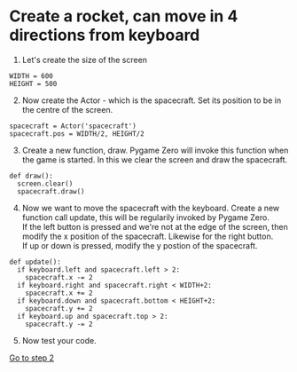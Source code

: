 # Create a rocket, can move in 4 directions from keyboard

1. Let's create the size of the screen
```
WIDTH = 600
HEIGHT = 500
```
2. Now create the Actor - which is the spacecraft. Set its position to be in the centre of the screen.
```
spacecraft = Actor('spacecraft')   
spacecraft.pos = WIDTH/2, HEIGHT/2  
```
3. Create a new function, draw. Pygame Zero will invoke this function when the game is started. In this we clear the screen and draw the spacecraft.
```
def draw():
  screen.clear()
  spacecraft.draw()

```
4. Now we want to move the spacecraft with the keyboard. Create a new function call update, this will be regularily invoked by Pygame Zero.   
If the left button is pressed and we're not at the edge of the screen, then modify the x position of the spacecraft. Likewise for the right button.   
If up or down is pressed, modify the y postion of the spacecraft.  
```
def update():
  if keyboard.left and spacecraft.left > 2:
    spacecraft.x -= 2
  if keyboard.right and spacecraft.right < WIDTH+2:
    spacecraft.x += 2
  if keyboard.down and spacecraft.bottom < HEIGHT+2:
    spacecraft.y += 2
  if keyboard.up and spacecraft.top > 2:
    spacecraft.y -= 2
```
5. Now test your code. 

[Go to step 2](../step2)

